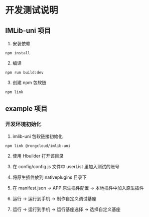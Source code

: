 # 开发测试说明

## IMLib-uni 项目

1. 安装依赖
```
npm install
```

2. 编译
```
npm run build:dev
```

3. 创建 npm 包软链
```
npm link
```

## example 项目

### 开发环境初始化
1. imlib-uni 包软链接初始化
```
npm link @rongcloud/imlib-uni
```

2. 使用 Hbuilder 打开该目录

3. 在 config/config.js 文件中 userList 里加入测试的账号

4. 将原生插件放到 nativeplugins 目录下

5. 在 manifest.json -> APP 原生插件配置 -> 本地插件中加入原生插件

6. 运行 -> 运行到手机 -> 制作自定义调试基座

7. 运行 -> 运行到手机 -> 运行基座选择 -> 选择自定义基座
